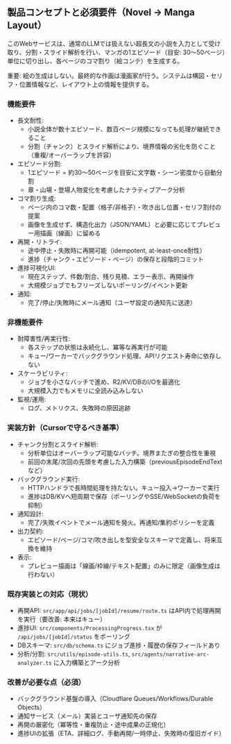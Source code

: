 ## 製品コンセプトと必須要件（Novel → Manga Layout）

このWebサービスは、通常のLLMでは扱えない超長文の小説を入力として受け取り、分割・スライド解析を行い、マンガの1エピソード（目安: 30〜50ページ）単位に切り出し、各ページのコマ割り（絵コンテ）を生成する。

重要: 絵の生成はしない。最終的な作画は漫画家が行う。システムは構図・セリフ・位置情報など、レイアウト上の情報を提供する。

### 機能要件

- 長文耐性:
  - 小説全体が数十エピソード、数百ページ規模になっても処理が継続できること
  - 分割（チャンク）とスライド解析により、境界情報の劣化を防ぐこと（重複/オーバーラップを許容）
- エピソード分割:
  - 1エピソード = 約30〜50ページを目安に文字数・シーン密度から自動分割
  - 章・山場・登場人物変化を考慮したナラティブアーク分析
- コマ割り生成:
  - ページ内のコマ数・配置（格子/非格子）・吹き出し位置・セリフ割付の提案
  - 画像を生成せず、構造化出力（JSON/YAML）と必要に応じてプレビュー用描画（線画）に留める
- 再開・リトライ:
  - 途中停止・失敗時に再開可能（idempotent, at-least-once耐性）
  - 進捗（チャンク・エピソード・ページ）の保存と段階的コミット
- 進捗可視化UI:
  - 現在ステップ、件数/割合、残り見積、エラー表示、再開操作
  - 大規模ジョブでもフリーズしないポーリング/イベント更新
- 通知:
  - 完了/停止/失敗時にメール通知（ユーザ設定の通知先に送達）

### 非機能要件

- 耐障害性/再実行性:
  - 各ステップの状態は永続化し、冪等な再実行が可能
  - キュー/ワーカーでバックグラウンド処理、APIリクエスト寿命に依存しない
- スケーラビリティ:
  - ジョブを小さなバッチで進め、R2/KV/DBのI/Oを最適化
  - 大規模入力でもメモリに全読み込みしない
- 監視/運用:
  - ログ、メトリクス、失敗時の原因追跡

### 実装方針（Cursorで守るべき基準）

- チャンク分割とスライド解析:
  - 分析単位はオーバーラップ可能なバッチ。境界またぎの整合性を重視
  - 前回の末尾/次回の先頭を考慮した入力構築（previousEpisodeEndText など）
- バックグラウンド実行:
  - HTTPハンドラで長時間処理を持たない。キュー投入→ワーカーで実行
  - 進捗はDB/KVへ短周期で保存（ポーリングやSSE/WebSocketの負荷を抑制）
- 通知設計:
  - 完了/失敗イベントでメール通知を発火。再通知/集約ポリシーを定義
- 出力契約:
  - エピソード/ページ/コマ/吹き出しを型安全なスキーマで定義し、将来互換を維持
- 表示:
  - プレビュー描画は「線画/枠線/テキスト配置」のみに限定（画像生成は行わない）

### 既存実装との対応（現状）

- 再開API: `src/app/api/jobs/[jobId]/resume/route.ts` はAPI内で処理再開を実行（要改善: 本来はキュー）
- 進捗UI: `src/components/ProcessingProgress.tsx` が `/api/jobs/[jobId]/status` をポーリング
- DBスキーマ: `src/db/schema.ts` にジョブ進捗・履歴の保存フィールドあり
- 分析/分割: `src/utils/episode-utils.ts`, `src/agents/narrative-arc-analyzer.ts` に入力構築とアーク分析

### 改善が必要な点（必須）

- バックグラウンド基盤の導入（Cloudflare Queues/Workflows/Durable Objects）
- 通知サービス（メール）実装とユーザ通知先の保存
- 再開の厳密化（冪等性・重複防止・途中成果の正規化）
- 進捗UIの拡張（ETA、詳細ログ、手動再開/一時停止、失敗時の復旧ガイド）
